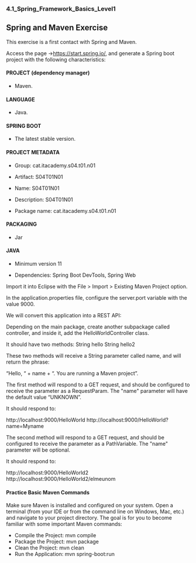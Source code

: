 ### 4.1_Spring_Framework_Basics_Level1


## Spring and Maven Exercise

This exercise is a first contact with Spring and Maven.

Access the page ->https://start.spring.io/, and generate a Spring boot project with the following characteristics:

#### PROJECT (dependency manager)

* Maven.

#### LANGUAGE

* Java.

#### SPRING BOOT

* The latest stable version.

#### PROJECT METADATA

* Group: cat.itacademy.s04.t01.n01

* Artifact: S04T01N01

* Name: S04T01N01

* Description: S04T01N01

* Package name: cat.itacademy.s04.t01.n01

#### PACKAGING

* Jar

#### JAVA

* Minimum version 11

* Dependencies: Spring Boot DevTools, Spring Web
  

Import it into Eclipse with the File > Import > Existing Maven Project option.

In the application.properties file, configure the server.port variable with the value 9000.

We will convert this application into a REST API:

Depending on the main package, create another subpackage called controller, and inside it, add the HelloWorldController class.

It should have two methods:
String hello
String hello2

These two methods will receive a String parameter called name, and will return the phrase:

“Hello, “ + name + “. You are running a Maven project”.

The first method will respond to a GET request, and should be configured to receive the parameter as a RequestParam. The "name" parameter will have the default value “UNKNOWN”.

It should respond to:

http://localhost:9000/HelloWorld
http://localhost:9000/HelloWorld?name=Myname

The second method will respond to a GET request, and should be configured to receive the parameter as a PathVariable. The "name" parameter will be optional.

It should respond to:

http://localhost:9000/HelloWorld2
http://localhost:9000/HelloWorld2/elmeunom

#### Practice Basic Maven Commands

Make sure Maven is installed and configured on your system. Open a terminal (from your IDE or from the command line on Windows, Mac, etc.) and navigate to your project directory. The goal is for you to become familiar with some important Maven commands:

* Compile the Project: mvn compile
* Package the Project: mvn package
* Clean the Project: mvn clean
* Run the Application: mvn spring-boot:run
